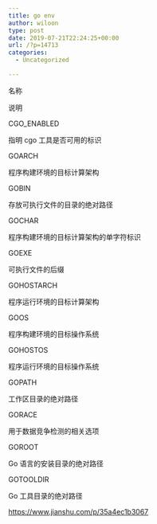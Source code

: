 ```yaml
---
title: go env
author: wiloon
type: post
date: 2019-07-21T22:24:25+00:00
url: /?p=14713
categories:
  - Uncategorized

---
```

名称
  
说明

CGO_ENABLED
  
指明 cgo 工具是否可用的标识

GOARCH
  
程序构建环境的目标计算架构

GOBIN
  
存放可执行文件的目录的绝对路径

GOCHAR
  
程序构建环境的目标计算架构的单字符标识

GOEXE
  
可执行文件的后缀

GOHOSTARCH
  
程序运行环境的目标计算架构

GOOS
  
程序构建环境的目标操作系统

GOHOSTOS
  
程序运行环境的目标操作系统

GOPATH
  
工作区目录的绝对路径

GORACE
  
用于数据竞争检测的相关选项

GOROOT
  
Go 语言的安装目录的绝对路径

GOTOOLDIR
  
Go 工具目录的绝对路径
  
https://www.jianshu.com/p/35a4ec1b3067